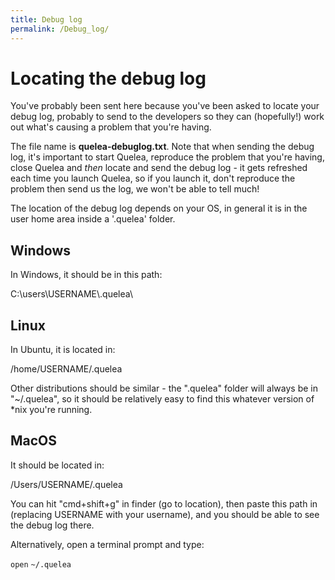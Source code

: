 ```yaml
---
title: Debug log
permalink: /Debug_log/
---
```


# Locating the debug log

You've probably been sent here because you've been asked to locate your debug log, probably to send to the developers so they can (hopefully!) work out what's causing a problem that you're having.

The file name is **quelea-debuglog.txt**. Note that when sending the debug log, it's important to start Quelea, reproduce the problem that you're having, close Quelea and *then* locate and send the debug log - it gets refreshed each time you launch Quelea, so if you launch it, don't reproduce the problem then send us the log, we won't be able to tell much!

The location of the debug log depends on your OS, in general it is in the user home area inside a '.quelea' folder.

Windows
-------

In Windows, it should be in this path:

C:\\users\\USERNAME\\.quelea\\

Linux
-----

In Ubuntu, it is located in:

/home/USERNAME/.quelea

Other distributions should be similar - the ".quelea" folder will always be in "~/.quelea", so it should be relatively easy to find this whatever version of \*nix you're running.

MacOS
-----

It should be located in:

/Users/USERNAME/.quelea

You can hit "cmd+shift+g" in finder (go to location), then paste this path in (replacing USERNAME with your username), and you should be able to see the debug log there.

Alternatively, open a terminal prompt and type:

`open` `~/.quelea`
